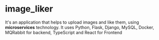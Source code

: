 # image_liker
It's an application that helps to upload images and like them, using **microservices** technology. It uses Python, Flask, Django, MySQL, Docker, MQRabbit for backend, TypeScript and React for Frontend
